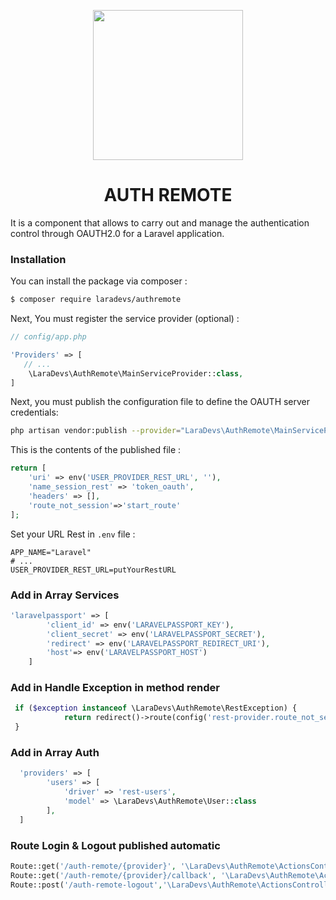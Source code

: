 <p align="center"><img src="https://avatars2.githubusercontent.com/u/51764637?s=200&v=4" height="240"></p>

<p ><h1 align="center">AUTH REMOTE</h1></p>

It is a component that allows to carry out and manage the authentication control through OAUTH2.0 for a Laravel application.

### Installation

You can install the package via composer :

```bash
$ composer require laradevs/authremote
```

Next, You must register the service provider (optional) :

```php
// config/app.php

'Providers' => [
   // ...
    \LaraDevs\AuthRemote\MainServiceProvider::class,
]
```

Next, you must publish the configuration file to define the OAUTH server credentials:

```bash
php artisan vendor:publish --provider="LaraDevs\AuthRemote\MainServiceProvider"
```

This is the contents of the published file :

```php
return [
    'uri' => env('USER_PROVIDER_REST_URL', ''),
    'name_session_rest' => 'token_oauth',
    'headers' => [],
    'route_not_session'=>'start_route'
];
```

Set your URL Rest in `.env` file :

```
APP_NAME="Laravel"
# ...
USER_PROVIDER_REST_URL=putYourRestURL
```

### Add in Array Services

```php
'laravelpassport' => [
        'client_id' => env('LARAVELPASSPORT_KEY'),
        'client_secret' => env('LARAVELPASSPORT_SECRET'),
        'redirect' => env('LARAVELPASSPORT_REDIRECT_URI'),
        'host'=> env('LARAVELPASSPORT_HOST')
    ]
```
### Add in Handle Exception in method render
```php
 if ($exception instanceof \LaraDevs\AuthRemote\RestException) {
            return redirect()->route(config('rest-provider.route_not_session'));
 }
```
### Add in Array Auth
```php
  'providers' => [
        'users' => [
            'driver' => 'rest-users',
            'model' => \LaraDevs\AuthRemote\User::class
        ],
  ]
```

### Route Login & Logout published automatic

```php
Route::get('/auth-remote/{provider}', '\LaraDevs\AuthRemote\ActionsController@redirectToProvider')->name('laravel_passport');
Route::get('/auth-remote/{provider}/callback', '\LaraDevs\AuthRemote\ActionsController@handleProviderCallback');
Route::post('/auth-remote-logout','\LaraDevs\AuthRemote\ActionsController@logout')->name('laravel_passport.logout');
```
